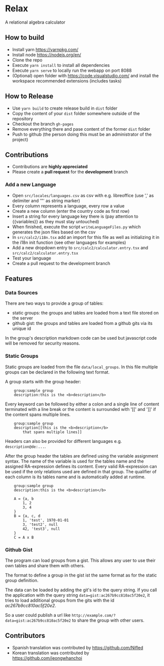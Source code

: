 # Relax
A relational algebra calculator

## How to build
* Install yarn https://yarnpkg.com/
* Install node https://nodejs.org/en/
* Clone the repo
* Execute `yarn install` to install all dependencies
* Execute `yarn serve` to locally run the webapp on port 8088
* (Optional) open folder with https://code.visualstudio.com/ and install the workspace recommended extensions (includes tasks)

## How to Release
* Use `yarn build` to create release build in `dist` folder
* Copy the content of your `dist` folder somewhere outside of the repository
* Checkout the branch `gh-pages`
* Remove everything there and pase content of the former `dist` folder
* Push to github (the person doing this must be an administrator of the project)

## Contributions
* Contributions are **highly appreciated**
* Please create a **pull request** for the **development** branch

### Add a new Language
* Open `src/locales/languages.csv` as csv with e.g. libreoffice (use ',' as delimiter and '"' as string marker)
* Every column represents a language, every row a value
* Create a new column (enter the country code as first row)
* Insert a string for every language key there is (pay attention to {{variables}} as they must stay untouched)
* When finished, execute the script `writeLanguageFiles.py` which generates the json files based on the csv
* In `src/calc2/i18n.tsx` add an import for this file as well as initializing it in the i18n init function (see other languages for examples)
* Add a new dropdown entry to `src/calc2/calculator.entry.tsx` and `src/calc2/calculator.entry.tsx`
* Test your language
* Create a pull request to the development branch

## Features

### Data Sources
There are two ways to provide a group of tables:

* static groups: the groups and tables are loaded from a text file stored on the server
* github gist: the groups and tables are loaded from a github gits via its unique id

In the group's description markdown code can be used but javascript code will be removed for security reasons.

### Static Groups
Static groups are loaded from the file `data/local_groups`.
In this file multiple groups can be declared in the following text format.

A group starts with the group header:
        
        group:sample group
        description:this is the <b>description</b>

Every keyword can be followed by either a colon and a single line of content terminated with a line break or
the content is surrounded with '[[' and ']]' if the content spans multiple lines.
        
        group:sample group
        description[[this is the <b>description</b>
            that spans multiple lines]]

Headers can also be provided for different languages e.g. `description@de:...`.

After the group header the tables are defined using the variable assignment syntax.
The name of the variable is used for the tables name and the assigned RA-expression defines its content.
Every valid RA-expression can be used if the only relations used are defined in that group.
The qualifier of each column is its tables name and is automatically added at runtime.

        group:sample group
        description:this is the <b>description</b>
        
        A = {a, b
            1, 2
            3, 4
        }
        B = {a, c, d
            1, 'test', 1970-01-01
			3, 'test2', null
			42, 'test3', null
        }
        C = A x B

### Github Gist

The program can load groups from a gist.
This allows any user to use their own tables and share them with others.

The format to define a group in the gist ist the same format as for the static group definition.

The data can be loaded by adding the git's id to the query string.
If you call the application with the query string `data=gist:ac267b9cc810ac5f20e2`, 
it tries to load additional groups from the gits with the id _ac267b9cc810ac5f20e2_.

So a user could publish a url like `http://example.com/?data=gist:ac267b9cc810ac5f20e2` to share 
the group with other users.



## Contributors
* Spanish translation was contributed by https://github.com/Nifled
* Korean translation was contributed by https://github.com/jeongwhanchoi
